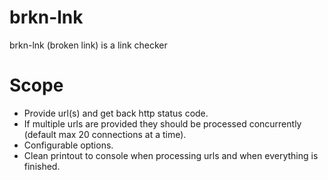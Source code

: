 # brkn-lnk
brkn-lnk (broken link) is a link checker



# Scope
- Provide url(s) and get back http status code.
- If multiple urls are provided they should be processed concurrently (default max 20 connections at a time).
- Configurable options.
- Clean printout to console when processing urls and when everything is finished.